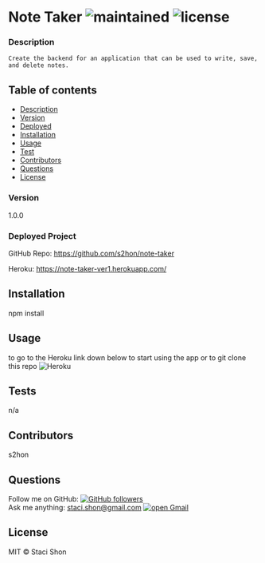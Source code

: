 # Note Taker ![maintained](https://img.shields.io/badge/maintained-2020-red) ![license](https://img.shields.io/badge/license-MIT-blue)

### Description
    Create the backend for an application that can be used to write, save, and delete notes.

## Table of contents
* [Description](#Description)
* [Version](#Version)
* [Deployed](#Deployed)
* [Installation](#Installation)
* [Usage](#Usage)
* [Test](#Test)
* [Contributors](#Contributors)
* [Questions](#Questions)
* [License](#License)

### Version 
1.0.0

### Deployed Project
GitHub Repo: https://github.com/s2hon/note-taker 

Heroku: https://note-taker-ver1.herokuapp.com/

## Installation
npm install

## Usage
to go to the Heroku link down below to start using the app or to git clone this repo
![Heroku](screenshot.gif)

## Tests
n/a

## Contributors

s2hon

## Questions
Follow me on GitHub: <a href="https://github.com/s2hon" target="_blank">![GitHub followers](https://img.shields.io/github/followers/s2hon?label=s2hon&style=social)</a></br>
Ask me anything: staci.shon@gmail.com <a href="https://www.gmail.com" target="_blank">![open Gmail](https://img.shields.io/badge/open-Gmail-red?style=for-the-badge)</a> 

## License
MIT © Staci Shon 

